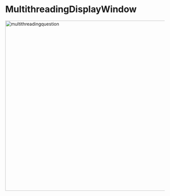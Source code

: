 # MultithreadingDisplayWindow

<img width="539" alt="multithreadingquestion" src="https://github.com/niyatikapoor/MultithreadingDisplayWindow/assets/72340288/f4d5eb89-52cc-4d99-a364-2db1fdb18456">
